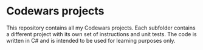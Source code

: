 # Codewars projects

This repository contains all my Codewars projects.
Each subfolder contains a different project with its own set of instructions and unit tests.
The code is written in C# and is intended to be used for learning purposes only.

